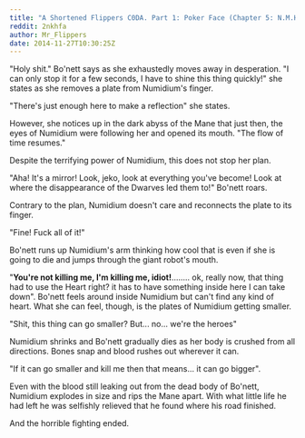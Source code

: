 ```yaml
---
title: "A Shortened Flippers C0DA. Part 1: Poker Face (Chapter 5: N.M.H)"
reddit: 2nkhfa
author: Mr_Flippers
date: 2014-11-27T10:30:25Z
---
```


"Holy shit." Bo'nett says as she exhaustedly moves away in desperation. "I can only stop it for a few seconds, I have to shine this thing quickly!" she states as she removes a plate from Numidium's finger.

"There's just enough here to make a reflection" she states.

However, she notices up in the dark abyss of the Mane that just then, the eyes of Numidium were following her and opened its mouth. "The flow of time resumes."

Despite the terrifying power of Numidium, this does not stop her plan.

"Aha! It's a mirror! Look, jeko, look at everything you've become! Look at where the disappearance of the Dwarves led them to!" Bo'nett roars.

Contrary to the plan, Numidium doesn't care and reconnects the plate to its finger.

"Fine! Fuck all of it!"

Bo'nett runs up Numidium's arm thinking how cool that is even if she is going to die and jumps through the giant robot's mouth.

"**You're not killing me, I'm killing me, idiot!**........ ok, really now, that thing had to use the Heart right? it has to have something inside here I can take down". Bo'nett feels around inside Numidium but can't find any kind of heart. What she can feel, though, is the plates of Numidium getting smaller.

"Shit, this thing can go smaller? But... no... we're the heroes"

Numidium shrinks and Bo'nett gradually dies as her body is crushed from all directions. Bones snap and blood rushes out wherever it can.

"If it can go smaller and kill me then that means... it can go bigger".

Even with the blood still leaking out from the dead body of Bo'nett, Numidium explodes in size and rips the Mane apart. With what little life he had left he was selfishly relieved that he found where his road finished.

And the horrible fighting ended.
